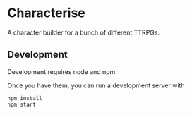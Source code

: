 # Characterise

A character builder for a bunch of different TTRPGs.

## Development

Development requires node and npm.

Once you have them, you can run a development server with

```
npm install
npm start
```
